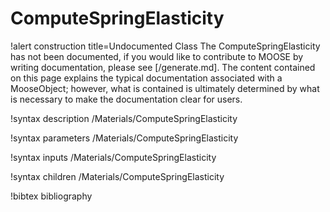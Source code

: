 <!-- MOOSE Documentation Stub: Remove this when content is added. -->

# ComputeSpringElasticity

!alert construction title=Undocumented Class
The ComputeSpringElasticity has not been documented, if you would like to contribute to MOOSE by
writing documentation, please see [/generate.md]. The content contained on this page explains
the typical documentation associated with a MooseObject; however, what is contained is ultimately
determined by what is necessary to make the documentation clear for users.

!syntax description /Materials/ComputeSpringElasticity

!syntax parameters /Materials/ComputeSpringElasticity

!syntax inputs /Materials/ComputeSpringElasticity

!syntax children /Materials/ComputeSpringElasticity

!bibtex bibliography

